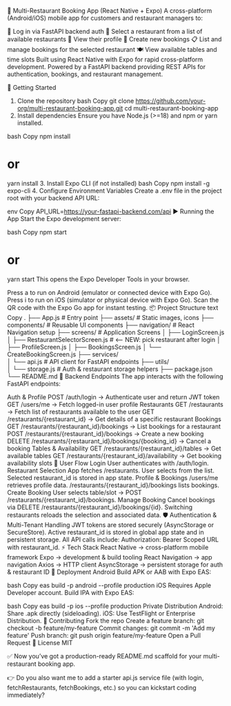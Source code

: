 📱 Multi-Restaurant Booking App (React Native + Expo)
A cross-platform (Android/iOS) mobile app for customers and restaurant managers to:

🔑 Log in via FastAPI backend auth
🏨 Select a restaurant from a list of available restaurants
👤 View their profile
📅 Create new bookings
📋 List and manage bookings for the selected restaurant
🍽 View available tables and time slots
Built using React Native with Expo for rapid cross-platform development.
Powered by a FastAPI backend providing REST APIs for authentication, bookings, and restaurant management.

🚀 Getting Started
1. Clone the repository
bash
Copy
git clone https://github.com/your-org/multi-restaurant-booking-app.git
cd multi-restaurant-booking-app
2. Install dependencies
Ensure you have Node.js (>=18) and npm or yarn installed.

bash
Copy
npm install
# or
yarn install
3. Install Expo CLI (if not installed)
bash
Copy
npm install -g expo-cli
4. Configure Environment Variables
Create a .env file in the project root with your backend API URL:

env
Copy
API_URL=https://your-fastapi-backend.com/api
▶️ Running the App
Start the Expo development server:

bash
Copy
npm start
# or
yarn start
This opens the Expo Developer Tools in your browser.

Press a to run on Android (emulator or connected device with Expo Go).
Press i to run on iOS (simulator or physical device with Expo Go).
Scan the QR code with the Expo Go app for instant testing.
📦 Project Structure
text
Copy
.
├── App.js                 # Entry point
├── assets/                # Static images, icons
├── components/            # Reusable UI components
├── navigation/            # React Navigation setup
├── screens/               # Application Screens
│   ├── LoginScreen.js
│   ├── RestaurantSelectorScreen.js   # <— NEW: pick restaurant after login
│   ├── ProfileScreen.js
│   ├── BookingsScreen.js
│   └── CreateBookingScreen.js
├── services/              
│   └── api.js             # API client for FastAPI endpoints
├── utils/                 
│   └── storage.js         # Auth & restaurant storage helpers
├── package.json
└── README.md
🔗 Backend Endpoints
The app interacts with the following FastAPI endpoints:

Auth & Profile
POST /auth/login → Authenticate user and return JWT token
GET /users/me → Fetch logged-in user profile
Restaurants
GET /restaurants → Fetch list of restaurants available to the user
GET /restaurants/{restaurant_id} → Get details of a specific restaurant
Bookings
GET /restaurants/{restaurant_id}/bookings → List bookings for a restaurant
POST /restaurants/{restaurant_id}/bookings → Create a new booking
DELETE /restaurants/{restaurant_id}/bookings/{booking_id} → Cancel a booking
Tables & Availability
GET /restaurants/{restaurant_id}/tables → Get available tables
GET /restaurants/{restaurant_id}/availability → Get booking availability slots
🔄 User Flow
Login
User authenticates with /auth/login.
Restaurant Selection
App fetches /restaurants.
User selects from the list.
Selected restaurant_id is stored in app state.
Profile & Bookings
/users/me retrieves profile data.
/restaurants/{restaurant_id}/bookings lists bookings.
Create Booking
User selects table/slot → POST /restaurants/{restaurant_id}/bookings.
Manage Booking
Cancel bookings via DELETE /restaurants/{restaurant_id}/bookings/{id}.
Switching restaurants reloads the selection and associated data.
🛡 Authentication & Multi-Tenant Handling
JWT tokens are stored securely (AsyncStorage or SecureStore).
Active restaurant_id is stored in global app state and in persistent storage.
All API calls include:
Authorization: Bearer <token>
Scoped URL with restaurant_id.
⚡️ Tech Stack
React Native → cross-platform mobile framework
Expo → development & build tooling
React Navigation → app navigation
Axios → HTTP client
AsyncStorage → persistent storage for auth & restaurant ID
📱 Deployment
Android
Build APK or AAB with Expo EAS:

bash
Copy
eas build -p android --profile production
iOS
Requires Apple Developer account. Build IPA with Expo EAS:

bash
Copy
eas build -p ios --profile production
Private Distribution
Android: Share .apk directly (sideloading).
iOS: Use TestFlight or Enterprise Distribution.
🤝 Contributing
Fork the repo
Create a feature branch: git checkout -b feature/my-feature
Commit changes: git commit -m 'Add my feature'
Push branch: git push origin feature/my-feature
Open a Pull Request
📄 License
MIT

✅ Now you’ve got a production-ready README.md scaffold for your multi-restaurant booking app.

👉 Do you also want me to add a starter api.js service file (with login, fetchRestaurants, fetchBookings, etc.) so you can kickstart coding immediately?